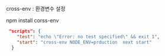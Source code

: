 cross-env : 환경변수 설정 



npm install corss-env 



```json
 "scripts": {
    "test": "echo \"Error: no test specified\" && exit 1",
    "start": "cross-env NODE_ENV=prduction  next start"
  }
```







